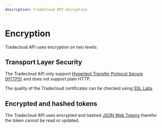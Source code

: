 ```yaml
---
description: Tradecloud API encryption
---
```


# Encryption

Tradecloud API uses encryption on two levels:

## Transport Layer Security

The Tradecloud API only support [Hypertext Transfer Protocol Secure \(HTTPS\)](https://en.wikipedia.org/wiki/HTTPS) and does not support plain HTTP.

The quality of the Tradecloud certificates can be checked using [SSL Labs](https://www.ssllabs.com/ssltest/analyze.html?d=api.accp.tradecloud1.com&latest)

## Encrypted and hashed tokens

The Tradecloud API uses encrypted and hashed [JSON Web Tokens](https://jwt.io/) therefor the token cannot be read or updated.

